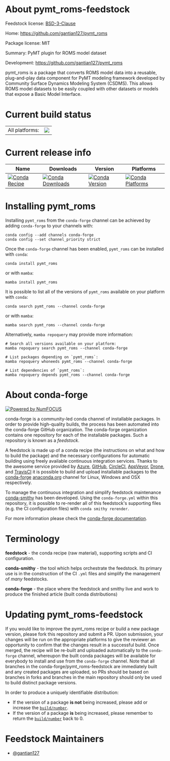 About pymt_roms-feedstock
=========================

Feedstock license: [BSD-3-Clause](https://github.com/conda-forge/pymt_roms-feedstock/blob/main/LICENSE.txt)

Home: https://github.com/gantian127/pymt_roms

Package license: MIT

Summary: PyMT plugin for ROMS model dataset

Development: https://github.com/gantian127/pymt_roms

pymt_roms is a package that converts ROMS model data into a reusable, plug-and-play data component
for PyMT modeling framework developed by Community Surface Dynamics Modeling System (CSDMS). This allows ROMS model
datasets to be easily coupled with other datasets or models that expose a Basic Model Interface.


Current build status
====================


<table><tr><td>All platforms:</td>
    <td>
      <a href="https://dev.azure.com/conda-forge/feedstock-builds/_build/latest?definitionId=19325&branchName=main">
        <img src="https://dev.azure.com/conda-forge/feedstock-builds/_apis/build/status/pymt_roms-feedstock?branchName=main">
      </a>
    </td>
  </tr>
</table>

Current release info
====================

| Name | Downloads | Version | Platforms |
| --- | --- | --- | --- |
| [![Conda Recipe](https://img.shields.io/badge/recipe-pymt_roms-green.svg)](https://anaconda.org/conda-forge/pymt_roms) | [![Conda Downloads](https://img.shields.io/conda/dn/conda-forge/pymt_roms.svg)](https://anaconda.org/conda-forge/pymt_roms) | [![Conda Version](https://img.shields.io/conda/vn/conda-forge/pymt_roms.svg)](https://anaconda.org/conda-forge/pymt_roms) | [![Conda Platforms](https://img.shields.io/conda/pn/conda-forge/pymt_roms.svg)](https://anaconda.org/conda-forge/pymt_roms) |

Installing pymt_roms
====================

Installing `pymt_roms` from the `conda-forge` channel can be achieved by adding `conda-forge` to your channels with:

```
conda config --add channels conda-forge
conda config --set channel_priority strict
```

Once the `conda-forge` channel has been enabled, `pymt_roms` can be installed with `conda`:

```
conda install pymt_roms
```

or with `mamba`:

```
mamba install pymt_roms
```

It is possible to list all of the versions of `pymt_roms` available on your platform with `conda`:

```
conda search pymt_roms --channel conda-forge
```

or with `mamba`:

```
mamba search pymt_roms --channel conda-forge
```

Alternatively, `mamba repoquery` may provide more information:

```
# Search all versions available on your platform:
mamba repoquery search pymt_roms --channel conda-forge

# List packages depending on `pymt_roms`:
mamba repoquery whoneeds pymt_roms --channel conda-forge

# List dependencies of `pymt_roms`:
mamba repoquery depends pymt_roms --channel conda-forge
```


About conda-forge
=================

[![Powered by
NumFOCUS](https://img.shields.io/badge/powered%20by-NumFOCUS-orange.svg?style=flat&colorA=E1523D&colorB=007D8A)](https://numfocus.org)

conda-forge is a community-led conda channel of installable packages.
In order to provide high-quality builds, the process has been automated into the
conda-forge GitHub organization. The conda-forge organization contains one repository
for each of the installable packages. Such a repository is known as a *feedstock*.

A feedstock is made up of a conda recipe (the instructions on what and how to build
the package) and the necessary configurations for automatic building using freely
available continuous integration services. Thanks to the awesome service provided by
[Azure](https://azure.microsoft.com/en-us/services/devops/), [GitHub](https://github.com/),
[CircleCI](https://circleci.com/), [AppVeyor](https://www.appveyor.com/),
[Drone](https://cloud.drone.io/welcome), and [TravisCI](https://travis-ci.com/)
it is possible to build and upload installable packages to the
[conda-forge](https://anaconda.org/conda-forge) [anaconda.org](https://anaconda.org/)
channel for Linux, Windows and OSX respectively.

To manage the continuous integration and simplify feedstock maintenance
[conda-smithy](https://github.com/conda-forge/conda-smithy) has been developed.
Using the ``conda-forge.yml`` within this repository, it is possible to re-render all of
this feedstock's supporting files (e.g. the CI configuration files) with ``conda smithy rerender``.

For more information please check the [conda-forge documentation](https://conda-forge.org/docs/).

Terminology
===========

**feedstock** - the conda recipe (raw material), supporting scripts and CI configuration.

**conda-smithy** - the tool which helps orchestrate the feedstock.
                   Its primary use is in the construction of the CI ``.yml`` files
                   and simplify the management of *many* feedstocks.

**conda-forge** - the place where the feedstock and smithy live and work to
                  produce the finished article (built conda distributions)


Updating pymt_roms-feedstock
============================

If you would like to improve the pymt_roms recipe or build a new
package version, please fork this repository and submit a PR. Upon submission,
your changes will be run on the appropriate platforms to give the reviewer an
opportunity to confirm that the changes result in a successful build. Once
merged, the recipe will be re-built and uploaded automatically to the
`conda-forge` channel, whereupon the built conda packages will be available for
everybody to install and use from the `conda-forge` channel.
Note that all branches in the conda-forge/pymt_roms-feedstock are
immediately built and any created packages are uploaded, so PRs should be based
on branches in forks and branches in the main repository should only be used to
build distinct package versions.

In order to produce a uniquely identifiable distribution:
 * If the version of a package **is not** being increased, please add or increase
   the [``build/number``](https://docs.conda.io/projects/conda-build/en/latest/resources/define-metadata.html#build-number-and-string).
 * If the version of a package **is** being increased, please remember to return
   the [``build/number``](https://docs.conda.io/projects/conda-build/en/latest/resources/define-metadata.html#build-number-and-string)
   back to 0.

Feedstock Maintainers
=====================

* [@gantian127](https://github.com/gantian127/)

